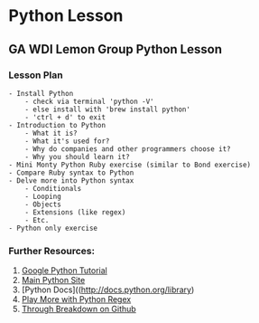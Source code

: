 # Python Lesson

## GA WDI Lemon Group Python Lesson


### Lesson Plan
	- Install Python
		- check via terminal 'python -V'
		- else install with 'brew install python'
		- 'ctrl + d' to exit
	- Introduction to Python
		- What it is?
		- What it's used for?
		- Why do companies and other programmers choose it?
		- Why you should learn it?
	- Mini Monty Python Ruby exercise (similar to Bond exercise)
	- Compare Ruby syntax to Python
	- Delve more into Python syntax
		- Conditionals
		- Looping
		- Objects 
		- Extensions (like regex)
		- Etc.
	- Python only exercise

### Further Resources:
1. [Google Python Tutorial](https://developers.google.com/edu/python/)
2. [Main Python Site](http://www.python.org)
3. [Python Docs]((http://docs.python.org/library)
4. [Play More with Python Regex](http://pythex.org/)
5. [Through Breakdown on Github](https://github.com/GA-Tutorials/Python)
	
	
